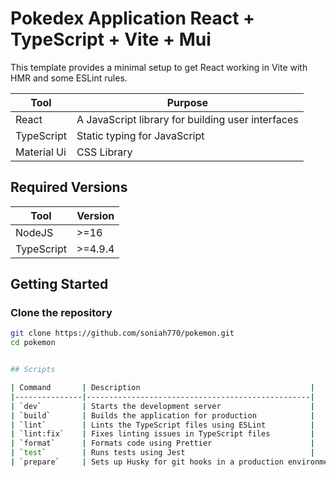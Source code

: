 # Pokedex Application React + TypeScript + Vite + Mui

This template provides a minimal setup to get React working in Vite with HMR and some ESLint rules.

| Tool        | Purpose                                           |
|-------------|---------------------------------------------------|
| React       | A JavaScript library for building user interfaces |
| TypeScript  | Static typing for JavaScript                      |
| Material Ui | CSS Library                       |

## Required Versions

| Tool       | Version    |
|------------|------------|
| NodeJS     | >=16       |
| TypeScript | >=4.9.4    |

## Getting Started

### Clone the repository

```bash
git clone https://github.com/soniah770/pokemon.git
cd pokemon


## Scripts

| Command       | Description                                      |
|---------------|--------------------------------------------------|
| `dev`         | Starts the development server                    |
| `build`       | Builds the application for production            |
| `lint`        | Lints the TypeScript files using ESLint          |
| `lint:fix`    | Fixes linting issues in TypeScript files         |
| `format`      | Formats code using Prettier                      |
| `test`        | Runs tests using Jest                            |
| `prepare`     | Sets up Husky for git hooks in a production environment |


```